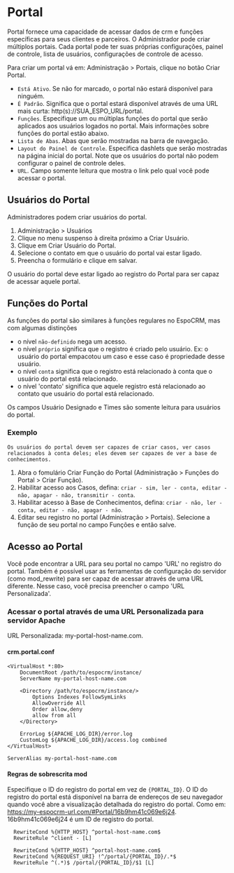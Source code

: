 # Portal

Portal fornece uma capacidade de acessar dados de crm e funções específicas para seus clientes e parceiros. O Administrador pode criar múltiplos portais. Cada portal pode ter suas próprias configurações, painel de controle, lista de usuários, configurações de controle de acesso.

Para criar um portal vá em: Administração > Portais, clique no botão Criar Portal.

* `Está Ativo`. Se não for marcado, o portal não estará disponível para ninguém.
* `É Padrão`. Significa que o portal estará disponível através de uma URL mais curta: http(s)://SUA_ESPO_URL/portal.
* `Funções`. Especifique um ou múltiplas funções do portal que serão aplicados aos usuários logados no portal. Mais informações sobre funções do portal estão abaixo.
* `Lista de Abas`. Abas que serão mostradas na barra de navegação.
* `Layout do Painel de Controle`. Especifica dashlets que serão mostradas na página inicial do portal. Note que os usuários do portal não podem configurar o painel de controle deles.
* `URL`. Campo somente leitura que mostra o link pelo qual você pode acessar o portal.

## Usuários do Portal

Administradores podem criar usuários do portal.

1. Administração > Usuários
2. Clique no menu suspenso à direita próximo a Criar Usuário.
3. Clique em Criar Usuário do Portal.
4. Selecione o contato em que o usuário do portal vai estar ligado.
5. Preencha o formulário e clique em salvar.

O usuário do portal deve estar ligado ao registro do Portal para ser capaz de acessar aquele portal.

## Funções do Portal

As funções do portal são similares à funções regulares no EspoCRM, mas com algumas distinções

* o nível `não-definido` nega um acesso.
* o nível `próprio` significa que o registro é criado pelo usuário. Ex: o usuário do portal empacotou um caso e esse caso é propriedade desse usuário.
* o nível `conta` significa que o registro está relacionado à conta que o usuário do portal está relacionado.
* o nível 'contato' significa que aquele registro está relacionado ao contato que usuário do portal está relacionado.

Os campos Usuário Designado e Times são somente leitura para usuários do portal.

### Exemplo

`Os usuários do portal devem ser capazes de criar casos, ver casos relacionados à conta deles; eles devem ser capazes de ver a base de conhecimentos.`

1. Abra o fomulário Criar Função do Portal (Administração > Funções do Portal > Criar Função).
2. Habilitar acesso aos Casos, defina: `criar - sim, ler - conta, editar - não, apagar - não, transmitir - conta`.
3. Habilitar acesso à Base de Conhecimentos, defina: `criar - não, ler - conta, editar - não, apagar - não`.
4. Editar seu registro no portal (Administração > Portais). Selecione a função de seu portal no campo Funções e então salve.

## Acesso ao Portal

Você pode encontrar a URL para seu portal no campo 'URL' no registro do portal. Também é possível usar as ferramentas de configuração do servidor (como mod_rewrite) para ser capaz de acessar através de uma URL diferente. Nesse caso, você precisa preencher o campo 'URL Personalizada'.

### Acessar o portal através de uma URL Personalizada para servidor Apache

URL Personalizada: my-portal-host-name.com.

#### crm.portal.conf
```
<VirtualHost *:80>
	DocumentRoot /path/to/espocrm/instance/
	ServerName my-portal-host-name.com

    <Directory /path/to/espocrm/instance/>
        Options Indexes FollowSymLinks
        AllowOverride All
        Order allow,deny
        allow from all
    </Directory>

	ErrorLog ${APACHE_LOG_DIR}/error.log
	CustomLog ${APACHE_LOG_DIR}/access.log combined
</VirtualHost>

ServerAlias my-portal-host-name.com

```

#### Regras de sobrescrita mod

Especifique o ID do registro do portal em vez de `{PORTAL_ID}`. O ID do registro do portal está disponível na barra de endereços de seu navegador quando você abre a visualização detalhada do registro do portal. Como em: https://my-espocrm-url.com/#Portal/16b9hm41c069e6j24. 16b9hm41c069e6j24 é um ID de registro do portal.

```
  RewriteCond %{HTTP_HOST} ^portal-host-name.com$
  RewriteRule ^client - [L]

  RewriteCond %{HTTP_HOST} ^portal-host-name.com$
  RewriteCond %{REQUEST_URI} !^/portal/{PORTAL_ID}/.*$
  RewriteRule ^(.*)$ /portal/{PORTAL_ID}/$1 [L]
```
